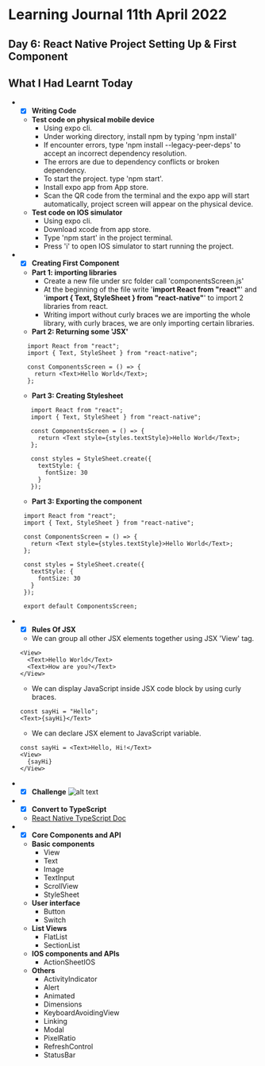 # Learning Journal 11th April 2022
## Day 6: React Native Project Setting Up & First Component
## What I Had Learnt Today
* - [x] **Writing Code**
  * **Test code on physical mobile device**
    * Using expo cli.
    * Under working directory, install npm by typing 'npm install'
    * If encounter errors, type 'npm install --legacy-peer-deps' to accept an incorrect dependency resolution.
    * The errors are due to dependency conflicts or broken dependency.
    * To start the project. type 'npm start'.
    * Install expo app from App store.
    * Scan the QR code from the terminal and the expo app will start automatically, project screen will appear on the physical device.
  * **Test code on IOS simulator**
    * Using expo cli.
    * Download xcode from app store.
    * Type 'npm start' in the project terminal.
    * Press 'i' to open IOS simulator to start running the project.
* - [x] **Creating First Component**
  * **Part 1: importing libraries**
    * Create a new file under src folder call 'componentsScreen.js'
    * At the beginning of the file write '**import React from "react"**' and '**import { Text, StyleSheet } from "react-native"**' to import 2 libraries from react.
    * Writing import without curly braces we are importing the whole library, with curly braces, we are only importing certain libraries.
  * **Part 2: Returning some 'JSX'**
  ```
    import React from "react";
    import { Text, StyleSheet } from "react-native";

    const ComponentsScreen = () => {
      return <Text>Hello World</Text>;
    };
  ```
  * **Part 3: Creating Stylesheet**
   ```
      import React from "react";
      import { Text, StyleSheet } from "react-native";
      
      const ComponentsScreen = () => {
        return <Text style={styles.textStyle}>Hello World</Text>;
      };
      
      const styles = StyleSheet.create({
        textStyle: {
          fontSize: 30
        }
      });
    ```
   * **Part 3: Exporting the component**
   ```
    import React from "react";
    import { Text, StyleSheet } from "react-native";

    const ComponentsScreen = () => {
      return <Text style={styles.textStyle}>Hello World</Text>;
    };

    const styles = StyleSheet.create({
      textStyle: {
        fontSize: 30
      }
    });

    export default ComponentsScreen;
  ```
  
 * - [x] **Rules Of JSX**
   * We can group all other JSX elements together using JSX 'View' tag.
    ```
    <View>
      <Text>Hello World</Text>
      <Text>How are you?</Text>
    </View>
    ```
   * We can display JavaScript inside JSX code block by using curly braces.
    ```
    const sayHi = "Hello";
    <Text>{sayHi}</Text>
    ```
   * We can declare JSX element to JavaScript variable.
    ```
    const sayHi = <Text>Hello, Hi!</Text>
    <View>
      {sayHi}
    </View>
    ```
* - [x] **Challenge**
 ![alt text](https://github.com/janson-gan/react-native-training/blob/main/images/C96787F5-769F-4E00-BB01-F219F5B43C6E_1_201_a.jpeg)
* - [x] **Convert to TypeScript**
   * [React Native TypeScript Doc](https://reactnative.dev/docs/typescript)
* - [x] **Core Components and API**
   * **Basic components**
     * View
     * Text
     * Image
     * TextInput
     * ScrollView
     * StyleSheet
   * **User interface**
     * Button
     * Switch
   * **List Views**
     * FlatList
     * SectionList
   * **IOS components and APIs**
     * ActionSheetIOS
   * **Others**
     * ActivityIndicator
     * Alert
     * Animated
     * Dimensions
     * KeyboardAvoidingView
     * Linking
     * Modal
     * PixelRatio
     * RefreshControl
     * StatusBar

